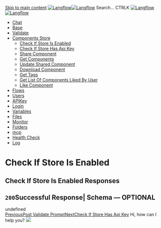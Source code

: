 [Skip to main content](https://docs.langflow.org/api/<#__docusaurus_skipToContent_fallback>)
[![Langflow](https://docs.langflow.org/img/langflow-logo-black.svg)![Langflow](https://docs.langflow.org/img/langflow-logo-white.svg)](https://docs.langflow.org/api/</>)
[](https://docs.langflow.org/api/<https:/github.com/langflow-ai/langflow>)[](https://docs.langflow.org/api/<https:/twitter.com/langflow_ai>)[](https://docs.langflow.org/api/<https:/discord.gg/EqksyE2EX9>)
Search...
CTRLK
[![Langflow](https://docs.langflow.org/img/langflow-logo-black.svg)![Langflow](https://docs.langflow.org/img/langflow-logo-white.svg)](https://docs.langflow.org/api/</>)
  * [Chat](https://docs.langflow.org/api/</api/retrieve-vertices-order>)
  * [Base](https://docs.langflow.org/api/</api/get-all>)
  * [Validate](https://docs.langflow.org/api/</api/post-validate-code>)
  * [Components Store](https://docs.langflow.org/api/</api/check-if-store-is-enabled>)
    * [Check If Store Is Enabled](https://docs.langflow.org/api/</api/check-if-store-is-enabled>)
    * [Check If Store Has Api Key](https://docs.langflow.org/api/</api/check-if-store-has-api-key>)
    * [Share Component](https://docs.langflow.org/api/</api/share-component>)
    * [Get Components](https://docs.langflow.org/api/</api/get-components>)
    * [Update Shared Component](https://docs.langflow.org/api/</api/update-shared-component>)
    * [Download Component](https://docs.langflow.org/api/</api/download-component>)
    * [Get Tags](https://docs.langflow.org/api/</api/get-tags>)
    * [Get List Of Components Liked By User](https://docs.langflow.org/api/</api/get-list-of-components-liked-by-user>)
    * [Like Component](https://docs.langflow.org/api/</api/like-component>)
  * [Flows](https://docs.langflow.org/api/</api/create-flow>)
  * [Users](https://docs.langflow.org/api/</api/add-user>)
  * [APIKey](https://docs.langflow.org/api/</api/get-api-keys-route>)
  * [Login](https://docs.langflow.org/api/</api/login-to-get-access-token>)
  * [Variables](https://docs.langflow.org/api/</api/read-variables>)
  * [Files](https://docs.langflow.org/api/</api/upload-file-1>)
  * [Monitor](https://docs.langflow.org/api/</api/get-vertex-builds>)
  * [Folders](https://docs.langflow.org/api/</api/read-folders>)
  * [mcp](https://docs.langflow.org/api/</api/handle-sse>)
  * [Health Check](https://docs.langflow.org/api/</api/health>)
  * [Log](https://docs.langflow.org/api/</api/stream-logs>)


# Check If Store Is Enabled
Check If Store Is Enabled
Responses  
---  
`200`Successful Response| Schema  — **OPTIONAL**  
---  
undefined  
[PreviousPost Validate Prompt](https://docs.langflow.org/api/</api/post-validate-prompt>)[NextCheck If Store Has Api Key](https://docs.langflow.org/api/</api/check-if-store-has-api-key>)
Hi, how can I help you?
![](https://docs.langflow.org/img/langflow-icon-black-transparent.svg)
